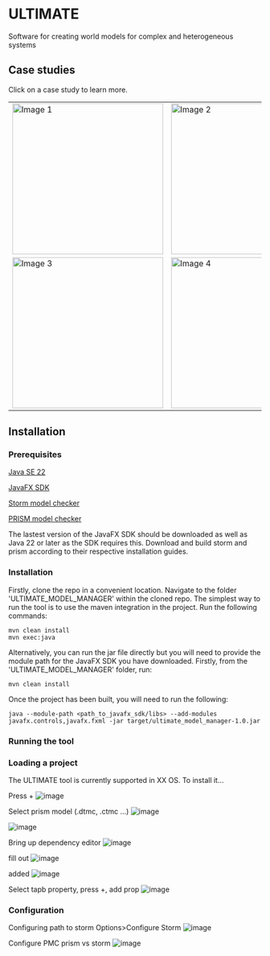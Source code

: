 # ULTIMATE
Software for creating world models for complex and heterogeneous systems


## Case studies

Click on a case study to learn more.

<table>
  <tr>
    <td>
      <a href="https://github.com/ULTIMATE-YORK/WorldModel/tree/main/case_studies/robot%20assistive%20dressing">
        <img src="https://github.com/user-attachments/assets/9f591933-eb47-4105-8a00-8d449eec4c50" alt="Image 1" width="300">
      </a>
    </td>
    <td>
      <a href="https://github.com/ULTIMATE-YORK/WorldModel/tree/main/case_studies/FX%20with%20dynamic%20power%20management">
        <img src="https://github.com/user-attachments/assets/5c5b817d-97b4-4563-9bfa-9e16dbe0d34e" alt="Image 2" width="300">
      </a>
    </td>
  </tr>
  <tr>
    <td>
      <a href="https://github.com/ULTIMATE-YORK/WorldModel/tree/main/case_studies/smart%20movement%20detection">
        <img src="https://github.com/user-attachments/assets/8345c45c-76e9-49c0-ae13-a5e182094ed7" alt="Image 3" width="300">
      </a>
    </td>
    <td>
      <!>
      <a href="https://github.com/ULTIMATE-YORK/WorldModel/tree/main/case_studies/ROBOTNAV">
        <img src="https://github.com/user-attachments/assets/2dbf2139-0afa-402f-9332-baac0c43fe13" alt="Image 4" width="300">
      </a>
    </td>
  </tr>
</table>


## Installation

### Prerequisites

[Java SE 22](https://www.oracle.com/java/technologies/javase/jdk22-archive-downloads.html)

[JavaFX SDK](https://gluonhq.com/products/javafx/)

[Storm model checker](https://www.stormchecker.org/index.html)

[PRISM model checker](https://www.prismmodelchecker.org/)

The lastest version of the JavaFX SDK should be downloaded as well as Java 22 or later as the SDK requires this. 
Download and build storm and prism according to their respective installation guides.

### Installation

Firstly, clone the repo in a convenient location. Navigate to the folder 'ULTIMATE_MODEL_MANAGER' within the cloned repo. The simplest way to run the tool is to use the maven integration in the project. Run the following commands:

```console
mvn clean install
mvn exec:java
```

Alternatively, you can run the jar file directly but you will need to provide the module path for the JavaFX SDK you have downloaded.
Firstly, from the 'ULTIMATE_MODEL_MANAGER' folder, run:

```console
mvn clean install
```
Once the project has been built, you will need to run the following:

```console
java --module-path <path_to_javafx_sdk/libs> --add-modules javafx.controls,javafx.fxml -jar target/ultimate_model_manager-1.0.jar
```

### Running the tool

### Loading a project
The ULTIMATE tool is currently supported in XX OS.
To install it...

Press +
![image](https://github.com/user-attachments/assets/6a5de79a-3517-45b0-8ad2-518a15acc580)

Select prism model (.dtmc, .ctmc ...)
![image](https://github.com/user-attachments/assets/cfd0f9df-24c6-4269-8819-a4827ff9bb68)

![image](https://github.com/user-attachments/assets/72f95592-d2b7-469a-9ff4-4c2160b2ca41)

Bring up dependency editor
![image](https://github.com/user-attachments/assets/daf752a1-228e-43b7-a2f6-a465d3860932)

fill out 
![image](https://github.com/user-attachments/assets/1e07ebd7-d528-456c-a267-9c9d20511ccf)

added
![image](https://github.com/user-attachments/assets/ad700a2a-fdb0-4fb5-8666-02409e7cc3a6)


Select tapb property, press +, add prop
![image](https://github.com/user-attachments/assets/2267481d-1b39-45e3-aed6-72b59637ded4)


### Configuration

Configuring path to storm Options>Configure Storm
![image](https://github.com/user-attachments/assets/ec843eb6-12eb-496a-b994-ee5e40af8848)

Configure PMC prism vs storm
![image](https://github.com/user-attachments/assets/5cfc0ae8-501f-44cc-b282-0ff2c0d0fee5)


